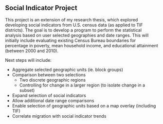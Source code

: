 ## Social Indicator Project
This project is an extension of my research thesis, which explored developing social indicators from U.S. census data (as applied to TIF districts).  The goal is to develop a program to perform the statistical analysis based on user selected geographies and date ranges.  This will initially include evaluating existing Census Bureau boundaries for percentage in poverty, mean household income, and educational attainment (between 2000 and 2010).  

Next steps will include: 
* Aggregate selected geographic units (ie. block groups)
* Comparison between two selections 
    * Two discrete geographic regions
    * Controlling for change in a larger region (to isolate change in a subset)
* Expand selection of social indicators
* Allow additional date range comparisons
* Enable selection of geographic units based on a map overlay (including TIF)
* Correlate migration with social indicator trends

